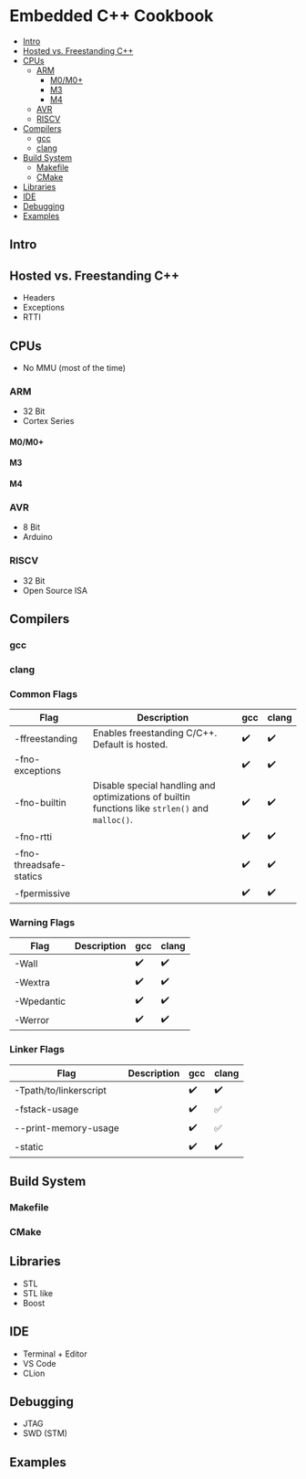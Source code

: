 # Embedded C++ Cookbook

- [Intro](#intro)
- [Hosted vs. Freestanding C++](#hosted-vs-freestanding-c--)
- [CPUs](#cpus)
  - [ARM](#arm)
    - [M0/M0+](#m0-m0-)
    - [M3](#m3)
    - [M4](#m4)
  - [AVR](#avr)
  - [RISCV](#riscv)
- [Compilers](#compilers)
  - [gcc](#gcc)
  - [clang](#clang)
- [Build System](#build-system)
  - [Makefile](#makefile)
  - [CMake](#cmake)
- [Libraries](#libraries)
- [IDE](#ide)
- [Debugging](#debugging)
- [Examples](#examples)

## Intro

## Hosted vs. Freestanding C++

- Headers
- Exceptions
- RTTI

## CPUs

- No MMU (most of the time)

### ARM

- 32 Bit
- Cortex Series

#### M0/M0+

#### M3

#### M4

### AVR

- 8 Bit
- Arduino

### RISCV

- 32 Bit
- Open Source ISA

## Compilers

### gcc

### clang

### Common Flags

| **Flag**                | **Description**                                                                                 | **gcc**            | **clang**          |
| ----------------------- | ----------------------------------------------------------------------------------------------- | ------------------ | ------------------ |
| -ffreestanding          | Enables freestanding C/C++. Default is hosted.                                                  | :heavy_check_mark: | :heavy_check_mark: |
| -fno-exceptions         |                                                                                                 | :heavy_check_mark: | :heavy_check_mark: |
| -fno-builtin            | Disable special handling and optimizations of builtin functions like `strlen()` and `malloc()`. | :heavy_check_mark: | :heavy_check_mark: |
| -fno-rtti               |                                                                                                 | :heavy_check_mark: | :heavy_check_mark: |
| -fno-threadsafe-statics |                                                                                                 | :heavy_check_mark: | :heavy_check_mark: |
| -fpermissive            |                                                                                                 | :heavy_check_mark: | :heavy_check_mark: |

### Warning Flags

| **Flag**   | **Description** | **gcc**            | **clang**          |
| ---------- | --------------- | ------------------ | ------------------ |
| -Wall      |                 | :heavy_check_mark: | :heavy_check_mark: |
| -Wextra    |                 | :heavy_check_mark: | :heavy_check_mark: |
| -Wpedantic |                 | :heavy_check_mark: | :heavy_check_mark: |
| -Werror    |                 | :heavy_check_mark: | :heavy_check_mark: |

### Linker Flags

| **Flag**               | **Description** | **gcc**            | **clang**          |
| ---------------------- | --------------- | ------------------ | ------------------ |
| -Tpath/to/linkerscript |                 | :heavy_check_mark: | :heavy_check_mark: |
| -fstack-usage          |                 | :heavy_check_mark: | :white_check_mark: |
| --print-memory-usage   |                 | :heavy_check_mark: | :white_check_mark: |
| -static                |                 | :heavy_check_mark: | :heavy_check_mark: |

## Build System

### Makefile

### CMake

## Libraries

- STL
- STL like
- Boost

## IDE

- Terminal + Editor
- VS Code
- CLion

## Debugging

- JTAG
- SWD (STM)

## Examples
